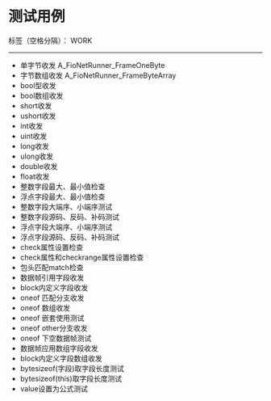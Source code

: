 ﻿# 测试用例

标签（空格分隔）： WORK

---

- 单字节收发 A_FioNetRunner_FrameOneByte
- 字节数组收发 A_FioNetRunner_FrameByteArray	
- bool型收发
- bool数组收发
- short收发
- ushort收发
- int收发
- uint收发
- long收发
- ulong收发
- double收发
- float收发
- 整数字段最大、最小值检查
- 浮点字段最大、最小值检查
- 整数字段大端序、小端序测试
- 整数字段源码、反码、补码测试
- 浮点字段大端序、小端序测试
- 浮点字段源码、反码、补码测试
- check属性设置检查
- check属性和checkrange属性设置检查
- 包头匹配match检查
- 数据帧引用字段收发
- block内定义字段收发
- oneof 匹配分支收发
- oneof 数组收发
- oneof 嵌套使用测试
- oneof other分支收发
- oneof 下空数据帧测试
- 数据帧应用数组字段收发
- block内定义字段数组收发
- bytesizeof(字段)取字段长度测试
- bytesizeof(this)取字段长度测试
- value设置为公式测试




